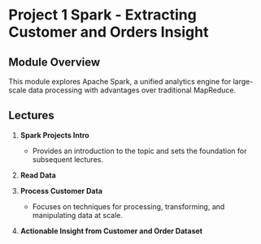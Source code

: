 # Project 1 Spark - Extracting Customer and Orders Insight

## Module Overview

This module explores Apache Spark, a unified analytics engine for large-scale data processing with advantages over traditional MapReduce.

## Lectures

1. **Spark Projects Intro**
   - Provides an introduction to the topic and sets the foundation for subsequent lectures.

2. **Read Data**

3. **Process Customer Data**
   - Focuses on techniques for processing, transforming, and manipulating data at scale.

4. **Actionable Insight from Customer and Order Dataset**

